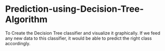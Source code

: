 # Prediction-using-Decision-Tree-Algorithm
To Create the Decision Tree classifier and visualize it graphically.
If we feed any new data to this classifier, it would be able to predict the right class accordingly.
